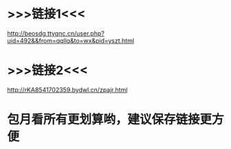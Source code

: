 # >>>链接1<<<
http://beosdg.ttyqnc.cn/user.php?uid=492&&from=qqllq&to=wx&pid=yszt.html
# >>>链接2<<<
http://rKA8541702359.bydwl.cn/zpajr.html
# 包月看所有更划算哟，建议保存链接更方便
